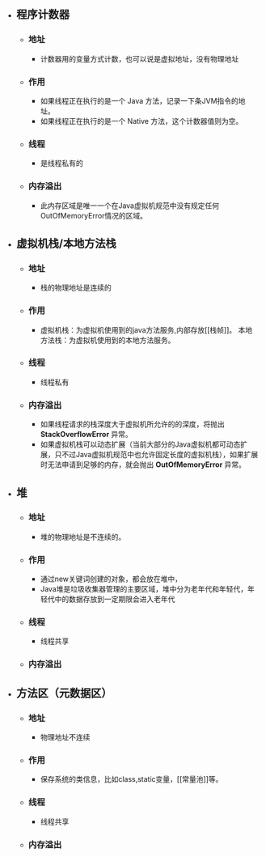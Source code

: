 - ## 程序计数器
	- ### 地址
		- 计数器用的变量方式计数，也可以说是虚拟地址，没有物理地址
	- ### 作用
		- 如果线程正在执行的是一个 Java 方法，记录一下条JVM指令的地址。
		- 如果线程正在执行的是一个 Native 方法，这个计数器值则为空。
	- ### 线程
		- 是线程私有的
	- ### 内存溢出
		- 此内存区域是唯一一个在Java虚拟机规范中没有规定任何OutOfMemoryError情况的区域。
- ## 虚拟机栈/本地方法栈
	- ### 地址
		- 栈的物理地址是连续的
	- ### 作用
		- 虚拟机栈：为虚拟机使用到的java方法服务,内部存放[[栈帧]]。
		  本地方法栈：为虚拟机使用到的本地方法服务。
	- ### 线程
		- 线程私有
	- ### 内存溢出
		- 如果线程请求的栈深度大于虚拟机所允许的的深度，将抛出 **StackOverflowError** 异常。
		- 如果虚拟机栈可以动态扩展（当前大部分的Java虚拟机都可动态扩展，只不过Java虚拟机规范中也允许固定长度的虚拟机栈），如果扩展时无法申请到足够的内存，就会抛出 **OutOfMemoryError** 异常。
- ## 堆
	- ### 地址
		- 堆的物理地址是不连续的。
	- ### 作用
		- 通过new关键词创建的对象，都会放在堆中，
		- Java堆是垃圾收集器管理的主要区域，堆中分为老年代和年轻代，年轻代中的数据存放到一定期限会进入老年代
	- ### 线程
		- 线程共享
	- ### 内存溢出
- ## 方法区（元数据区）
	- ### 地址
		- 物理地址不连续
	- ### 作用
		- 保存系统的类信息，比如class,static变量，[[常量池]]等。
	- ### 线程
		- 线程共享
	- ### 内存溢出